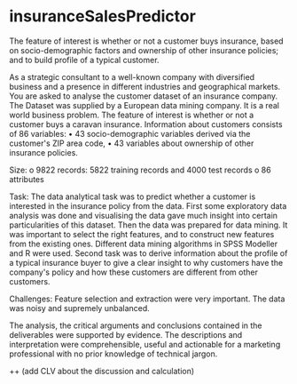 # insuranceSalesPredictor
The feature of interest is whether or not a customer buys insurance, based on socio-demographic factors and ownership of other insurance policies; and to build profile of a typical customer.

As a strategic consultant to a well-known company with diversified business and a presence in different industries and geographical markets. You are asked to analyse the customer dataset of an insurance company. The Dataset was supplied by a European data mining company. It is a real world business problem. The feature of interest is whether or not a customer buys a caravan insurance.
Information about customers consists of 86 variables: 
•	43 socio-demographic variables derived via the customer's ZIP area code,
•	43 variables about ownership of other insurance policies.

Size:
o	9822 records: 5822 training records and 4000 test records
o	86 attributes

Task: The data analytical task was to predict whether a customer is interested in the insurance policy from the data.  First some exploratory data analysis was done and visualising the data gave much insight into certain particularities of this dataset. Then the data was prepared for data mining. It was important to select the right features, and to construct new features from the existing ones. Different data mining algorithms in SPSS Modeller and R were used. 
Second task was to derive information about the profile of a typical insurance buyer to give a clear insight to why customers have the company's policy and how these customers are different from other customers.

Challenges: Feature selection and extraction were very important. The data was noisy and supremely unbalanced. 

The analysis, the critical arguments and conclusions contained in the deliverables were supported by evidence. The descriptions and interpretation were comprehensible, useful and actionable for a marketing professional with no prior knowledge of technical jargon. 

++ (add CLV about the discussion and calculation)
